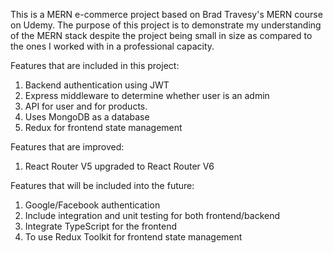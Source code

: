 This is a MERN e-commerce project based on Brad Travesy's MERN course on Udemy. The purpose of this project is to demonstrate my understanding of the MERN stack despite the project being small in size as compared to the ones I worked with in a professional capacity.

Features that are included in this project:

<ol>
<li>Backend authentication using JWT</li> 
<li>Express middleware to determine whether user is an admin</li>
<li>API for user and for products. </li> 
<li>Uses MongoDB as a database</li>
<li>Redux for frontend state management</li>
</ol>

Features that are improved:

<ol>
<li>React Router V5 upgraded to React Router V6</li>
</ol>

Features that will be included into the future:

<ol>
<li> Google/Facebook authentication </li>
<li> Include integration and unit testing for both frontend/backend </li>
<li> Integrate TypeScript for the frontend </li>
<li> To use Redux Toolkit for frontend state management </li>
</ol>
